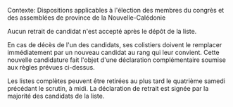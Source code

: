 Contexte: Dispositions applicables à l'élection des membres du congrès et des assemblées de province de la Nouvelle-Calédonie

Aucun retrait de candidat n'est accepté après le dépôt de la liste.

En cas de décès de l'un des candidats, ses colistiers doivent le remplacer immédiatement par un nouveau candidat au rang qui leur convient. Cette nouvelle candidature fait l'objet d'une déclaration complémentaire soumise aux règles prévues ci-dessus.

Les listes complètes peuvent être retirées au plus tard le quatrième samedi précédant le scrutin, à midi. La déclaration de retrait est signée par la majorité des candidats de la liste.